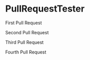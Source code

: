 PullRequestTester
=================

First Pull Request

Second Pull Request

Third Pull Request

Fourth Pull Request
